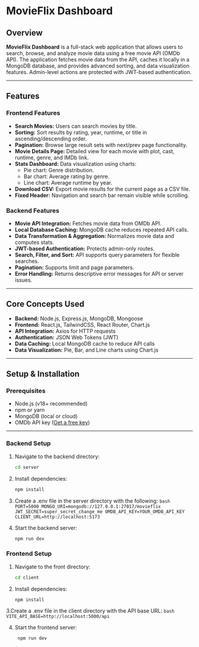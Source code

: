 # MovieFlix Dashboard

## Overview

**MovieFlix Dashboard** is a full-stack web application that allows users to search, browse, and analyze movie data using a free movie API (OMDb API). The application fetches movie data from the API, caches it locally in a MongoDB database, and provides advanced sorting, and data visualization features. Admin-level actions are protected with JWT-based authentication.

---

## Features

### Frontend Features

- **Search Movies:** Users can search movies by title.
- **Sorting:** Sort results by rating, year, runtime, or title in ascending/descending order.
- **Pagination:** Browse large result sets with next/prev page functionality.
- **Movie Details Page:** Detailed view for each movie with plot, cast, runtime, genre, and IMDb link.
- **Stats Dashboard:** Data visualization using charts:
  - Pie chart: Genre distribution.
  - Bar chart: Average rating by genre.
  - Line chart: Average runtime by year.
- **Download CSV:** Export movie results for the current page as a CSV file.
- **Fixed Header:** Navigation and search bar remain visible while scrolling.

### Backend Features

- **Movie API Integration:** Fetches movie data from OMDb API.
- **Local Database Caching:** MongoDB cache reduces repeated API calls.
- **Data Transformation & Aggregation:** Normalizes movie data and computes stats.
- **JWT-based Authentication:** Protects admin-only routes.
- **Search, Filter, and Sort:** API supports query parameters for flexible searches.
- **Pagination:** Supports limit and page parameters.
- **Error Handling:** Returns descriptive error messages for API or server issues.

---

## Core Concepts Used

- **Backend:** Node.js, Express.js, MongoDB, Mongoose
- **Frontend:** React.js, TailwindCSS, React Router, Chart.js
- **API Integration:** Axios for HTTP requests
- **Authentication:** JSON Web Tokens (JWT)
- **Data Caching:** Local MongoDB cache to reduce API calls
- **Data Visualization:** Pie, Bar, and Line charts using Chart.js

---

## Setup & Installation

### Prerequisites

- Node.js (v18+ recommended)
- npm or yarn
- MongoDB (local or cloud)
- OMDb API key ([Get a free key](http://www.omdbapi.com/apikey.aspx))

---

### Backend Setup

1. Navigate to the backend directory:
   ```bash
   cd server
   ```
2. Install dependencies:

   ```bash
   npm install
   ```

3. Create a .env file in the server directory with the following:
   `bash
PORT=5000
MONGO_URI=mongodb://127.0.0.1:27017/movieflix
JWT_SECRET=super_secret_change_me
OMDB_API_KEY=YOUR_OMDB_API_KEY
CLIENT_URL=http://localhost:5173
`

4. Start the backend server:
   ```bash
   npm run dev
   ```

### Frontend Setup

1. Navigate to the front directory:
   ```bash
   cd client
   ```
2. Install dependencies:
   ```bash
   npm install
   ```

3.Create a .env file in the client directory with the API base URL:
`bash
    VITE_API_BASE=http://localhost:5000/api
    `

4. Start the frontend server:
   ```bash
    npm run dev
   ```

